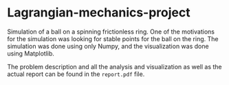 # Lagrangian-mechanics-project

Simulation of a ball on a spinning frictionless ring. One of the motivations for the simulation was looking for stable points for the ball on the ring. The simulation was done using only Numpy, and the visualization was done using Matplotlib.

The problem description and all the analysis and visualization as well as the actual report can be found in the `report.pdf` file.
